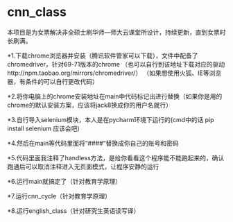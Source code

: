 # cnn_class
本项目是为女票解决非全硕士刷华师—师大云课堂所设计，持续更新，直到女票时长刷满。

*1.下载chrome浏览器并安装（腾讯软件管家可以下载），文件中配备了chromedriver，针对69-71版本的chrome
（也可以自行到该地址下载对应的驱动http://npm.taobao.org/mirrors/chromedriver/）
（如果想使用火狐、IE等浏览器，有条件的可以自行更改代码）

*2.将你电脑上的chrome安装地址在main中代码标记出进行替换（如果你是用的chrome的默认安装方案，应该将jack8换成你的用户名就行）

*3.自行导入selenium模块，本人是在pycharm环境下运行的(cmd中的话 pip install selenium 应该会吧)

*4.然后在main等代码里面将“####”替换成你自己的账号和密码

*5.代码里面我注释了handless方法，是给你看看这个程序能不能跑起来的，确认跑通后可以取消注释进入无页面模式，让程序安静的运行

*6.运行main就搞定了（针对教育学原理）

*7.运行cnn_cycle（针对教育学原理）

*8.运行english_class（针对研究生英语读写译）
